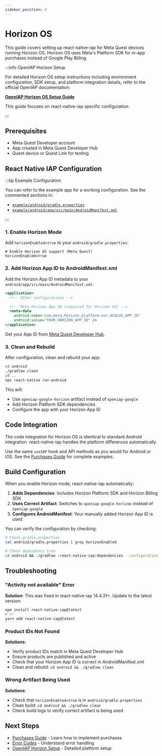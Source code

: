 ```yaml
---
sidebar_position: 4
---
```


# Horizon OS

This guide covers setting up react-native-iap for Meta Quest devices running Horizon OS. Horizon OS uses Meta's Platform SDK for in-app purchases instead of Google Play Billing.

:::info OpenIAP Horizon Setup

For detailed Horizon OS setup instructions including environment configuration, SDK setup, and platform integration details, refer to the official OpenIAP documentation:

**[OpenIAP Horizon OS Setup Guide](https://www.openiap.dev/docs/horizon-setup)**

This guide focuses on react-native-iap specific configuration.

:::

## Prerequisites

- Meta Quest Developer account
- App created in Meta Quest Developer Hub
- Quest device or Quest Link for testing

## React Native IAP Configuration

:::tip Example Configuration

You can refer to the example app for a working configuration. See the commented sections in:

- [`example/android/gradle.properties`](https://github.com/hyochan/react-native-iap/blob/main/example/android/gradle.properties)
- [`example/android/app/src/main/AndroidManifest.xml`](https://github.com/hyochan/react-native-iap/blob/main/example/android/app/src/main/AndroidManifest.xml)

:::

### 1. Enable Horizon Mode

Add `horizonEnabled=true` to your `android/gradle.properties`:

```properties
# Enable Horizon OS support (Meta Quest)
horizonEnabled=true
```

### 2. Add Horizon App ID to AndroidManifest.xml

Add the Horizon App ID metadata to your `android/app/src/main/AndroidManifest.xml`:

```xml
<application>
  <!-- Other configurations -->

  <!-- Meta Horizon App ID (required for Horizon OS) -->
  <meta-data
    android:name="com.meta.horizon.platform.ovr.OCULUS_APP_ID"
    android:value="YOUR_HORIZON_APP_ID" />
</application>
```

Get your App ID from [Meta Quest Developer Hub](https://developer.oculus.com/).

### 3. Clean and Rebuild

After configuration, clean and rebuild your app:

```bash
cd android
./gradlew clean
cd ..
npx react-native run-android
```

This will:

- Use `openiap-google-horizon` artifact instead of `openiap-google`
- Add Horizon Platform SDK dependencies
- Configure the app with your Horizon App ID

## Code Integration

The code integration for Horizon OS is identical to standard Android integration. react-native-iap handles the platform differences automatically.

Use the same `useIAP` hook and API methods as you would for Android or iOS. See the [Purchases Guide](../guides/purchases) for complete examples.

## Build Configuration

When you enable Horizon mode, react-native-iap automatically:

1. **Adds Dependencies**: Includes Horizon Platform SDK and Horizon Billing SDK
2. **Uses Correct Artifact**: Switches to `openiap-google-horizon` instead of `openiap-google`
3. **Configures AndroidManifest**: Your manually added Horizon App ID is used

You can verify the configuration by checking:

```bash
# Check gradle.properties
cat android/gradle.properties | grep horizonEnabled

# Check dependency tree
cd android && ./gradlew :react-native-iap:dependencies --configuration debugRuntimeClasspath | grep openiap-google
```

## Troubleshooting

### "Activity not available" Error

**Solution**: This was fixed in react-native-iap 14.4.31+. Update to the latest version:

```bash
npm install react-native-iap@latest
# or
yarn add react-native-iap@latest
```

### Product IDs Not Found

**Solutions**:

- Verify product IDs match in Meta Quest Developer Hub
- Ensure products are published and active
- Check that your Horizon App ID is correct in AndroidManifest.xml
- Clean and rebuild: `cd android && ./gradlew clean`

### Wrong Artifact Being Used

**Solutions**:

- Check that `horizonEnabled=true` is in `android/gradle.properties`
- Clean build: `cd android && ./gradlew clean`
- Check build logs to verify correct artifact is being used

## Next Steps

- [Purchases Guide](../guides/purchases) - Learn how to implement purchases
- [Error Codes](../api/error-codes) - Understand error handling
- [OpenIAP Horizon Setup](https://www.openiap.dev/docs/horizon-setup) - Detailed platform setup
